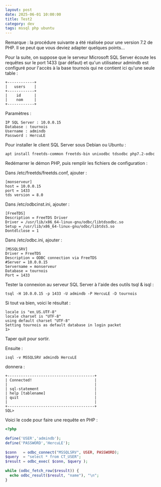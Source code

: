 ```yaml
---
layout: post
date: 2025-06-01 10:00:00
title: Test2
category: dev
tags: mssql php ubuntu
---
```


Remarque : la procédure suivante a été réalisée pour une version 7.2 de PHP. Il se peut que vous deviez adapter quelques points...

Pour la suite, on suppose que le serveur Microsoft SQL Server écoute les requêtes sur le port 1433 (par défaut) et qu'un utilisateur admindb est configuré pour l'accès à la base tournois qui ne contient ici qu'une seule table :

```
+------------+
|   users    |
+------------+
|    id      |
|    nom     |
+------------+
```
Paramètres :

```
IP SQL Server : 10.0.0.15
Database : tournois
Username : admindb
Password : HercuLE
```
Pour installer le client SQL Server sous Debian ou Ubuntu :

```
apt install freetds-common freetds-bin unixodbc tdsodbc php7.2-odbc
```
Redémarrer le démon PHP, puis remplir les fichiers de configuration :

Dans /etc/freetds/freetds.conf, ajouter :

```
[monserveur]
host = 10.0.0.15
port = 1433
tds version = 8.0
```
Dans /etc/odbcinst.ini, ajouter :

```
[FreeTDS]
Description = FreeTDS Driver
Driver = /usr/lib/x86_64-linux-gnu/odbc/libtdsodbc.so
Setup = /usr/lib/x86_64-linux-gnu/odbc/libtdsS.so
Dontdlclose = 1
```
Dans /etc/odbc.ini, ajouter :

```
[MSSQLSRV]
Driver = FreeTDS
Description = ODBC connection via FreeTDS
#Server = 10.0.0.15
Servername = monserveur
Database = tournois
Port = 1433
```
Tester la connexion au serveur SQL Server à l'aide des outils tsql & isql :

```
tsql -H 10.0.0.15 -p 1433 -U admindb -P HercuLE -D tournois
```
Si tout va bien, voici le résultat :

```
locale is "en_US.UTF-8"
locale charset is "UTF-8"
using default charset "UTF-8"
Setting tournois as default database in login packet
1>
```
Taper quit pour sortir.

Ensuite :

```
isql -v MSSQLSRV admindb HercuLE
```
donnera :

```
+---------------------------------------+
| Connected!                            |
|                                       |
| sql-statement                         |
| help [tablename]                      |
| quit                                  |
|                                       |
+---------------------------------------+
SQL>
```
Voici le code pour faire une requête en PHP :

```php
<?php
 
define('USER','admindb');
define('PASSWORD','HercuLE');
 
$conn   = odbc_connect("MSSQLSRV", USER, PASSWORD);
$query  = "select * from CT_USER";
$result = odbc_exec( $conn, $query );
 
while (odbc_fetch_row($result)) {
  echo odbc_result($result, "name"), "\n";
}
```